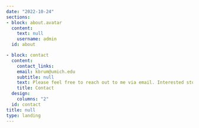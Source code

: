 ```yaml
---
date: "2022-10-24"
sections:
- block: about.avatar
  content:
    text: null
    username: admin
  id: about

- block: contact
  content:
    contact_links:
    email: kbrum@umich.edu
    subtitle: null
    text: Please feel free to reach out to me via email. Interested students-- Please note that I am not currently recruiting high school, undergraduate, or master's students. If you are a PhD student and would like to discuss working with me, please reach out via email.
    title: Contact
  design:
    columns: "2"
  id: contact
title: null
type: landing
---
```

